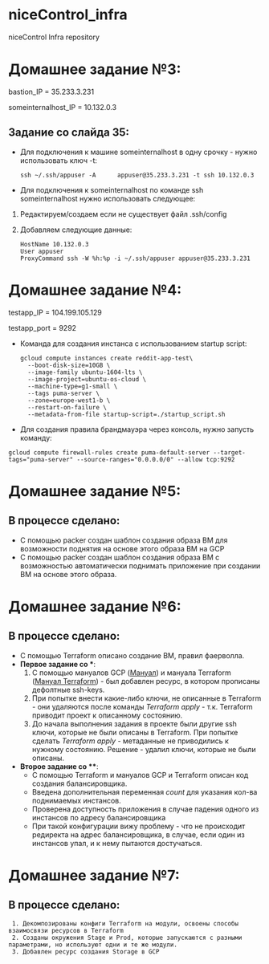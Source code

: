 
# niceControl_infra
niceControl Infra repository

# Домашнее задание №3:

bastion_IP = 35.233.3.231

someinternalhost_IP = 10.132.0.3

 
## Задание со слайда 35:

* Для подключения к машине someinternalhost в одну срочку - нужно использовать ключ -t:
    
    ```ssh ~/.ssh/appuser -A      appuser@35.233.3.231 -t ssh 10.132.0.3```
    
* Для подключения к someinternalhost по команде ssh someinternalhost нужно использовать следующее:
1. Редактируем/создаем если не существует файл .ssh/config

2. Добавляем следующие данные:

    ```Host someinternalhost
    HostName 10.132.0.3
    User appuser
    ProxyCommand ssh -W %h:%p -i ~/.ssh/appuser appuser@35.233.3.231

# Домашнее задание №4:
testapp_IP = 104.199.105.129

testapp_port = 9292

* Команда для создания инстанса с использованием startup script:

    ```
    gcloud compute instances create reddit-app-test\
      --boot-disk-size=10GB \
      --image-family ubuntu-1604-lts \
      --image-project=ubuntu-os-cloud \
      --machine-type=g1-small \
      --tags puma-server \
      --zone=europe-west1-b \
      --restart-on-failure \
      --metadata-from-file startup-script=./startup_script.sh

* Для создания правила брандмауэра через консоль, нужно запусть команду:
```
gcloud compute firewall-rules create puma-default-server --target-tags="puma-server" --source-ranges="0.0.0.0/0" --allow tcp:9292
```

# Домашнее задание №5:

## В процессе сделано:
 - С помощью packer создан шаблон создания образа ВМ для возможности поднятия на основе этого образа ВМ на GCP
- С помощью packer создан шаблон создания образа ВМ с возможностью автоматически поднимать приложение при создании ВМ на основе этого образа.



# Домашнее задание №6:

## В процессе сделано:
- С помощью Terraform описано создание ВМ, правил фаерволла.
- __Первое задание со *__: 
     1. С помощью мануалов GCP ([Мануал](https://cloud.google.com/compute/docs/instances/adding-removing-ssh-keys)) и мануала Terraform ([Мануал Terraform](https://www.terraform.io/docs/providers/google/r/compute_project_metadata.html)) - был добавлен ресурс, в котором прописаны дефолтные ssh-keys.
     2. При попытке внести какие-либо ключи, не описанные в Terraform - они удаляются после команды *Terraform apply* - т.к. Terraform приводит проект к описанному состоянию.
     3. До начала выполнения задания в проекте были другие ssh ключи, которые не были описаны в Terraform. При попытке сделать *Terraform apply*  - метаданные не приводились к нужному состоянию. Решение - удалил ключи, которые не были описаны. 
- __Второе задание со **__:
    - С помощью Terraform и мануалов GCP и Terraform описан код создания балансировщика.
    - Введена дополнительная переменная *count* для указания кол-ва поднимаемых инстансов.
    - Проверена доступность приложения в случае падения одного из инстансов по адресу балансировщика 
    - При такой конфигурации вижу проблему - что не происходит редиректа на адрес балансировщика, в случае, если один из инстансов упал, и к нему пытаются достучаться. 

# Домашнее задание №7:

## В процессе сделано:
    
     1. Декомпозированы конфиги Terraform на модули, освоены способы взаимосвязи ресурсов в Terraform
     2. Созданы окружения Stage и Prod, которые запускаются с разными параметрами, но используют одни и те же модули.
     3. Добавлен ресурс создания Storage в GCP




